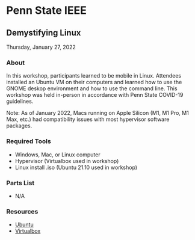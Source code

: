 # Penn State IEEE
## Demystifying Linux
Thursday, January 27, 2022

### About 
In this workshop, participants learned to be mobile in Linux. Attendees installed an Ubuntu VM on their computers and learned how to use the GNOME deskop environment and how to use the command line. This workshop was held in-person in accordance with Penn State COVID-19 guidelines.

Note: As of January 2022, Macs running on Apple Silicon (M1, M1 Pro, M1 Max, etc.) had compatibility issues with most hypervisor software packages.

### Required Tools
- Windows, Mac, or Linux computer
- Hypervisor (Virtualbox used in workshop)
- Linux install .iso (Ubuntu 21.10 used in workshop)

### Parts List
- N/A

### Resources
- [Ubuntu](https://ubuntu.com)
- [Virtualbox](https://www.virtualbox.org/)
